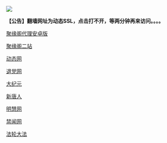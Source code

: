
![](https://raw.githubusercontent.com/hao369/a/master/j.jpg)

**【公告】翻墙网址为动态SSL，点击打不开，等两分钟再来访问。。。。**

 [聚缘阁代理安卓版](https://github.com/hao369/a/raw/master/j8.apk)


[聚缘阁二站](http://ju2.214n.tk)


 [动态网](http://qw12.dwvj5.cf/)

[退党网](http://qw12.dwvj5.cf/?id=8)

[大纪元](http://qw12.dwvj5.cf/?id=7)

[新唐人](http://qw12.dwvj5.cf/?id=5)

[明慧网](http://qw12.dwvj5.cf/?id=3)

[禁闻网](http://qw12.dwvj5.cf/?id=16)

[法轮大法](http://qw12.dwvj5.cf/?id=15)